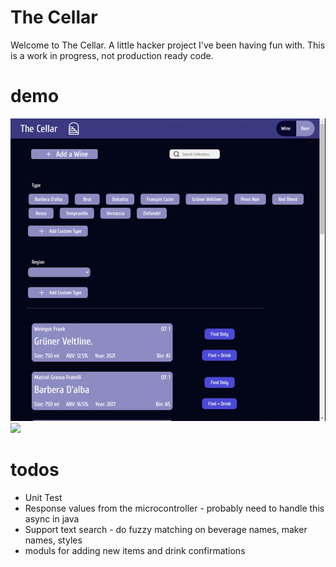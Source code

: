 # The Cellar
Welcome to The Cellar. A little hacker project I've been having fun with. This is a work in progress, not production ready code.

# demo
![](demo/screen-recording.gif)
![](demo/cabinet.gif)

# todos
* Unit Test
* Response values from the microcontroller - probably need to handle this async in java
* Support text search - do fuzzy matching on beverage names, maker names, styles
* moduls for adding new items and drink confirmations
